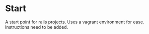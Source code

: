 # Start

A start point for rails projects. Uses a vagrant environment for ease. Instructions need to be added.